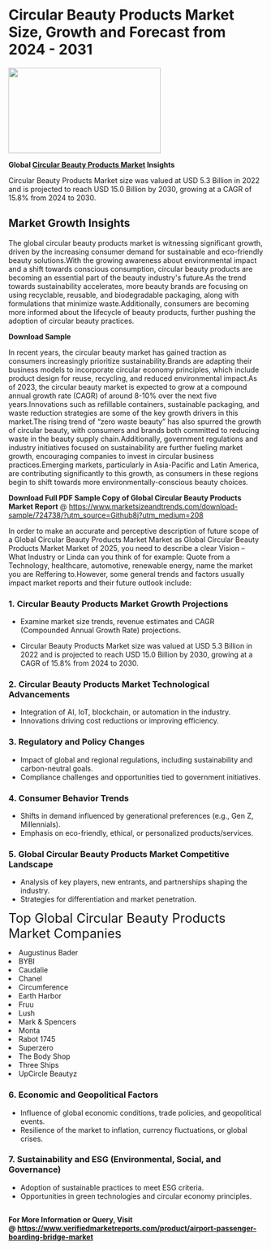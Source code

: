 <H1>Circular Beauty Products Market Size, Growth and Forecast from 2024 - 2031</H1><img class="aligncenter size-medium wp-image-584254" src="https://thirdeyenews.in/wp-content/uploads/2024/09/Global-Market-Research-300x168.jpeg" alt="" width="300" height="168" /><p><strong>Global&nbsp;<a href="https://www.marketsizeandtrends.com/download-sample/724738/?utm_source=Github8j?utm_medium=208">Circular Beauty Products Market</a> Insights</strong></p><p>Circular Beauty Products Market size was valued at USD 5.3 Billion in 2022 and is projected to reach USD 15.0 Billion by 2030, growing at a CAGR of 15.8% from 2024 to 2030.</p><p><h2>Market Growth Insights</h2> <p>The global circular beauty products market is witnessing significant growth, driven by the increasing consumer demand for sustainable and eco-friendly beauty solutions.With the growing awareness about environmental impact and a shift towards conscious consumption, circular beauty products are becoming an essential part of the beauty industry's future.As the trend towards sustainability accelerates, more beauty brands are focusing on using recyclable, reusable, and biodegradable packaging, along with formulations that minimize waste.Additionally, consumers are becoming more informed about the lifecycle of beauty products, further pushing the adoption of circular beauty practices.</p> <p><strong>Download Sample</strong></p> <p>In recent years, the circular beauty market has gained traction as consumers increasingly prioritize sustainability.Brands are adapting their business models to incorporate circular economy principles, which include product design for reuse, recycling, and reduced environmental impact.As of 2023, the circular beauty market is expected to grow at a compound annual growth rate (CAGR) of around 8-10% over the next five years.Innovations such as refillable containers, sustainable packaging, and waste reduction strategies are some of the key growth drivers in this market.The rising trend of “zero waste beauty” has also spurred the growth of circular beauty, with consumers and brands both committed to reducing waste in the beauty supply chain.Additionally, government regulations and industry initiatives focused on sustainability are further fueling market growth, encouraging companies to invest in circular business practices.Emerging markets, particularly in Asia-Pacific and Latin America, are contributing significantly to this growth, as consumers in these regions begin to shift towards more environmentally-conscious beauty choices.</p> <p><span class=""><strong>Download Full PDF Sample Copy of Global Circular Beauty Products Market Report</strong> @ <a href="https://www.marketsizeandtrends.com/download-sample/724738/?utm_source=Github8j?utm_medium=208" target="_blank">https://www.marketsizeandtrends.com/download-sample/724738/?utm_source=Github8j?utm_medium=208</a></span></p><p>In order to make an accurate and perceptive description of future scope of a Global&nbsp;Circular Beauty Products Market Market as Global&nbsp;Circular Beauty Products Market Market of 2025, you need to describe a clear Vision &ndash; What Industry or Linda can you think of for example: Quote from a Technology, healthcare, automotive, renewable energy, name the market you are Reffering to.However, some general trends and factors usually impact market reports and their future outlook include:</p><h3>1.&nbsp;<strong>Circular Beauty Products Market Growth Projections</strong></h3><ul><li>Examine market size trends, revenue estimates and CAGR (Compounded Annual Growth Rate) projections.</li><li><p>Circular Beauty Products Market size was valued at USD 5.3 Billion in 2022 and is projected to reach USD 15.0 Billion by 2030, growing at a CAGR of 15.8% from 2024 to 2030.</p></li></ul><h3>2.&nbsp;<strong>Circular Beauty Products Market Technological Advancements</strong></h3><ul><li>Integration of AI, IoT, blockchain, or automation in the industry.</li><li>Innovations driving cost reductions or improving efficiency.</li></ul><h3>3.&nbsp;<strong>Regulatory and Policy Changes</strong></h3><ul><li>Impact of global and regional regulations, including sustainability and carbon-neutral goals.</li><li>Compliance challenges and opportunities tied to government initiatives.</li></ul><h3>4.&nbsp;<strong>Consumer Behavior Trends</strong></h3><ul><li>Shifts in demand influenced by generational preferences (e.g., Gen Z, Millennials).</li><li>Emphasis on eco-friendly, ethical, or personalized products/services.</li></ul><h3>5.&nbsp;<strong>Global Circular Beauty Products Market Competitive Landscape</strong></h3><ul><li>Analysis of key players, new entrants, and partnerships shaping the industry.</li><li>Strategies for differentiation and market penetration.</li></ul><p data-pm-slice="1 1 []"><span style="color: inherit; font-family: inherit; font-size: 25px;">Top Global Circular Beauty Products Market Companies</span></p><div class="" data-test-id=""><p><li>Augustinus Bader</li><li> BYBI</li><li> Caudalie</li><li> Chanel</li><li> Circumference</li><li> Earth Harbor</li><li> Fruu</li><li> Lush</li><li> Mark & Spencers</li><li> Monta</li><li> Rabot 1745</li><li> Superzero</li><li> The Body Shop</li><li> Three Ships</li><li> UpCircle Beautyz</li></p></div><h3>6.&nbsp;<strong>Economic and Geopolitical Factors</strong></h3><ul><li>Influence of global economic conditions, trade policies, and geopolitical events.</li><li>Resilience of the market to inflation, currency fluctuations, or global crises.</li></ul><h3>7.&nbsp;<strong>Sustainability and ESG (Environmental, Social, and Governance)</strong></h3><ul><li>Adoption of sustainable practices to meet ESG criteria.</li><li>Opportunities in green technologies and circular economy principles.</li></ul><h2><strong style="font-size: 14px;">For More Information or Query, Visit @&nbsp;</strong><a style="background-color: #ffffff; font-size: 14px;" href="https://www.marketsizeandtrends.com/report/circular-beauty-products-market/" target="_blank">https://www.verifiedmarketreports.com/product/airport-passenger-boarding-bridge-market</a></h2>